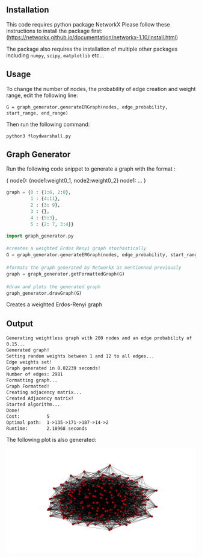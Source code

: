 Installation
-----------

This code requires python package NetworkX
Please follow these instructions to install the package first:
(https://networkx.github.io/documentation/networkx-1.10/install.html)


The package also requires the installation of multiple other packages including `numpy`, `scipy`, `matplotlib` etc...

Usage
-----

To change the number of nodes, the probability of edge creation and weight range, edit the following line:
```
G = graph_generator.generateERGraph(nodes, edge_probability, start_range, end_range)
```

Then run the following command:


```
python3 floydwarshall.py
```

Graph Generator
---------------
Run the following code snippet to generate a graph with the format :

{
  node0: {node1:weight0_1, node2:weight0_2}
  node1: ...
}

```python
graph = {0 : {1:6, 2:8},
         1 : {4:11},
         2 : {3: 9},
         3 : {},
         4 : {5:3},
         5 : {2: 7, 3:4}}
```


```python
import graph_generator.py

#creates a weighted Erdos Renyi graph stochastically
G = graph_generator.generateERGraph(nodes, edge_probability, start_range, end_range)

#formats the graph generated by NetworkX as mentionned previously
graph = graph_generator.getFormattedGraph(G)  

#draw and plots the generated graph
graph_generator.drawGraph(G)
``` 
Creates a weighted Erdos-Renyi graph

Output
------

```
Generating weightless graph with 200 nodes and an edge probability of 0.15...
Generated graph!
Setting random weights between 1 and 12 to all edges...
Edge weights set!
Graph generated in 0.02239 seconds!
Number of edges: 2981
Formatting graph...
Graph Formatted!
Creating adjacency matrix...
Created Adjacency matrix!
Started algorithm...
Done!
Cost:          5
Optimal path:  1->135->171->187->14->2
Runtime:       2.18968 seconds
```

The following plot is also generated:

![alt text](https://raw.githubusercontent.com/GamerAlien/ECSE-414-G13/floydwarshall/example_graph.png)
